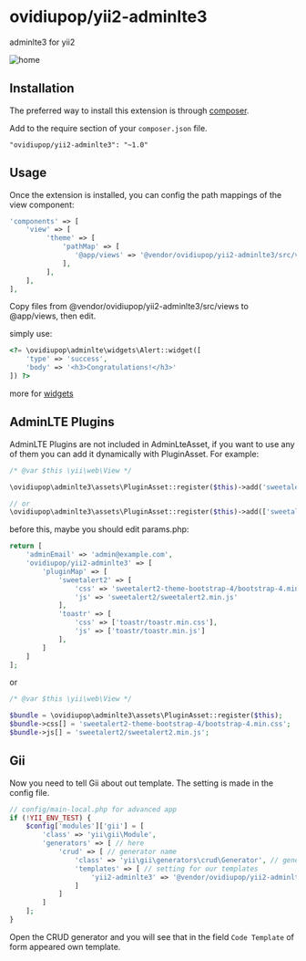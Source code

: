 ovidiupop/yii2-adminlte3
======================
adminlte3 for yii2

![home](https://user-images.githubusercontent.com/3158261/80058324-8d751480-855b-11ea-87f5-3d682f787210.png)

Installation
------------

The preferred way to install this extension is through [composer](http://getcomposer.org/download/).

Add to the require section of your `composer.json` file.

```
"ovidiupop/yii2-adminlte3": "~1.0"
```



Usage
-----

Once the extension is installed, you can config the path mappings of the view component:

```php
'components' => [
    'view' => [
         'theme' => [
             'pathMap' => [
                '@app/views' => '@vendor/ovidiupop/yii2-adminlte3/src/views'
             ],
         ],
    ],
],
```

Copy files from @vendor/ovidiupop/yii2-adminlte3/src/views to @app/views, then edit.

simply use:

```php
<?= \ovidiupop\adminlte\widgets\Alert::widget([
    'type' => 'success',
    'body' => '<h3>Congratulations!</h3>'
]) ?>
```
more for [widgets](https://github.com/ovidiupop/yii2-adminlte-widgets)

AdminLTE Plugins
----------------
AdminLTE Plugins are not included in AdminLteAsset, if you want to use any of them you can add it dynamically with PluginAsset.
For example:

```php
/* @var $this \yii\web\View */

\ovidiupop\adminlte3\assets\PluginAsset::register($this)->add('sweetalert2');

// or
\ovidiupop\adminlte3\assets\PluginAsset::register($this)->add(['sweetalert2', 'toastr']);
```

before this, maybe you should edit params.php:

```php
return [
    'adminEmail' => 'admin@example.com',
    'ovidiupop/yii2-adminlte3' => [
        'pluginMap' => [
            'sweetalert2' => [
                'css' => 'sweetalert2-theme-bootstrap-4/bootstrap-4.min.css',
                'js' => 'sweetalert2/sweetalert2.min.js'
            ],
            'toastr' => [
                'css' => ['toastr/toastr.min.css'],
                'js' => ['toastr/toastr.min.js']
            ],
        ]
    ]
];
```

or

```php
/* @var $this \yii\web\View */

$bundle = \ovidiupop\adminlte3\assets\PluginAsset::register($this);
$bundle->css[] = 'sweetalert2-theme-bootstrap-4/bootstrap-4.min.css';
$bundle->js[] = 'sweetalert2/sweetalert2.min.js';
```

Gii
---
Now you need to tell Gii about out template. The setting is made in the config file.

```php
// config/main-local.php for advanced app
if (!YII_ENV_TEST) {
    $config['modules']['gii'] = [
        'class' => 'yii\gii\Module',
        'generators' => [ // here
            'crud' => [ // generator name
                'class' => 'yii\gii\generators\crud\Generator', // generator class
                'templates' => [ // setting for our templates
                    'yii2-adminlte3' => '@vendor/ovidiupop/yii2-adminlte3/src/gii/generators/crud/default' // template name => path to template
                ]
            ]
        ]
    ];
}
```

Open the CRUD generator and you will see that in the field `Code Template` of form appeared own template.